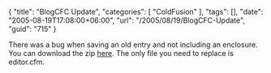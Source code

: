 {
	"title": "BlogCFC Update",
	"categories": [
		"ColdFusion"
	],
	"tags": [],
	"date": "2005-08-19T17:08:00+06:00",
	"url": "/2005/08/19/BlogCFC-Update",
	"guid": "715"
}

There was a bug when saving an old entry and not including an enclosure. You can download the zip <a href="http://ray.camdenfamily.com/blog.zip">here</a>. The only file you need to replace is editor.cfm.